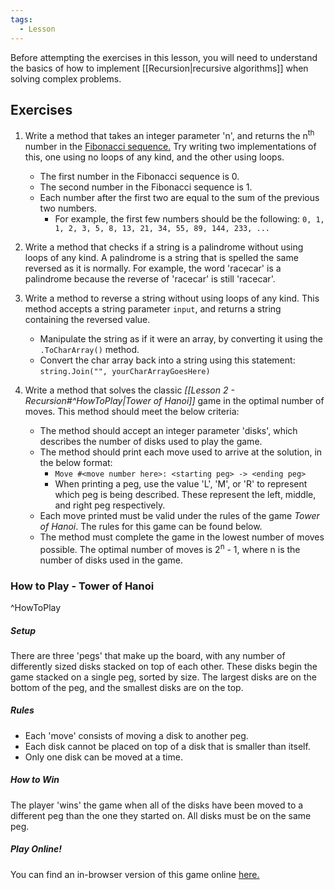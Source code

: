 ```yaml
---
tags:
  - Lesson
---
```

Before attempting the exercises in this lesson, you will need to understand the basics of how to implement [[Recursion|recursive algorithms]] when solving complex problems.
## Exercises

1. Write a method that takes an integer parameter 'n', and returns the n<sup>th</sup> number in the [Fibonacci sequence.](https://en.wikipedia.org/wiki/Fibonacci_sequence) Try writing two implementations of this, one using no loops of any kind, and the other using loops.
	- The first number in the Fibonacci sequence is 0.
	- The second number in the Fibonacci sequence is 1.
	- Each number after the first two are equal to the sum of the previous two numbers.
		- For example, the first few numbers should be the following: `0, 1, 1, 2, 3, 5, 8, 13, 21, 34, 55, 89, 144, 233, ...`

2. Write a method that checks if a string is a palindrome without using loops of any kind. A palindrome is a string that is spelled the same reversed as it is normally. For example, the word 'racecar' is a palindrome because the reverse of 'racecar' is still 'racecar'.

3. Write a method to reverse a string without using loops of any kind. This method accepts a string parameter `input`, and returns a string containing the reversed value.
	- Manipulate the string as if it were an array, by converting it using the `.ToCharArray()` method.
	- Convert the char array back into a string using this statement:
	  `string.Join("", yourCharArrayGoesHere)`

4. Write a method that solves the classic *[[Lesson 2 - Recursion#^HowToPlay|Tower of Hanoi]]* game in the optimal number of moves. This method should meet the below criteria:
	- The method should accept an integer parameter 'disks', which describes the number of disks used to play the game.
	- The method should print each move used to arrive at the solution, in the below format:
		- `Move #<move number here>: <starting peg> -> <ending peg>`
		- When printing a peg, use the value 'L', 'M', or 'R' to represent which peg is being described. These represent the left, middle, and right peg respectively.
	- Each move printed must be valid under the rules of the game *Tower of Hanoi*. The rules for this game can be found below.
	- The method must complete the game in the lowest number of moves possible. The optimal number of moves is 2<sup>n</sup> - 1, where n is the number of disks used in the game.

### How to Play - Tower of Hanoi
^HowToPlay
##### Setup
There are three 'pegs' that make up the board, with any number of differently sized disks stacked on top of each other. These disks begin the game stacked on a single peg, sorted by size. The largest disks are on the bottom of the peg, and the smallest disks are on the top.

##### Rules
- Each 'move' consists of moving a disk to another peg.
- Each disk cannot be placed on top of a disk that is smaller than itself.
- Only one disk can be moved at a time.

##### How to Win
The player 'wins' the game when all of the disks have been moved to a different peg than the one they started on. All disks must be on the same peg.

##### Play Online!
You can find an in-browser version of this game online [here.](https://www.mathsisfun.com/games/towerofhanoi.html)


